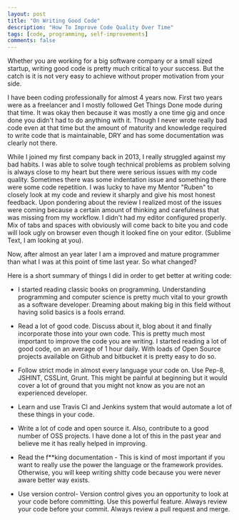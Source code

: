 ```yaml
---
layout: post
title: "On Writing Good Code"
description: "How To Improve Code Quality Over Time"
tags: [code, programming, self-improvements]
comments: false
---
```


Whether you are working for a big software company or a small sized startup, writing good code is pretty much critical to your success. But the catch is it is not very easy to achieve without proper motivation from your side.

I have been coding professionally for almost 4 years now. First two years were as a freelancer and I mostly followed Get Things Done mode during that time. It was okay then because it was mostly a one time gig and once done you didn't had to do anything with it. Though I never wrote really bad code even at that time but the amount of maturity and knowledge required to write code that is maintainable, DRY and has some documentation was clearly not there.

While I joined my first company back in 2013, I really struggled against my bad habits. I was able to solve tough technical problems as problem solving is always close to my heart but there were serious issues with my code quality. Sometimes there was some indentation issue and something there were some code repetition. I was lucky to have my Mentor "Ruben" to closely look at my code and review it sharply and give his most honest feedback. Upon pondering about the review I realized most of the issues were coming because a certain amount of thinking and carefulness that was missing from my workflow. I didn't had my editor configured properly. Mix of tabs and spaces with obviously will come back to bite you and code will look ugly on browser even though it looked fine on your editor. (Sublime Text, I am looking at you).

Now, after almost an year later I am a improved and mature programmer than what I was at this point of time last year. So what changed? 

Here is a short summary of things I did in order to get better at writing code:

- I started reading classic books on programming. Understanding programming and computer science is pretty much vital to your growth as a software developer. Dreaming about making big in this field without having solid basics is a fools errand.
- Read a lot of good code. Discuss about it, blog about it and finally incorporate those into your own code. This is pretty much most important to improve the code you are writing. I started reading a lot of good code, on an average of 1 hour daily. With loads of Open Source projects available on Github and bitbucket it is pretty easy to do so.
- Follow strict mode in almost every language your code on. Use Pep-8, JSHINT, CSSLint, Grunt. This might be painful at beginning but it would cover a lot of ground that you might not know as you are not an experienced developer. 
- Learn and use Travis CI and Jenkins system that would automate a lot of these things in your code.
- Write a lot of code and open source it. Also, contribute to a good number of OSS projects. I have done a lot of this in the past year and believe me it has really helped in improving.
- Read the f**king documentation - This is kind of most important if you want to really use the power the language or the framework provides. Otherwise, you will keep writing shitty code because you were never aware better way exists.

- Use version control- Version control gives you an opportunity to look at your code before committing. Use this powerful feature. Always review your code before your commit. Always review a pull request and merge. 




